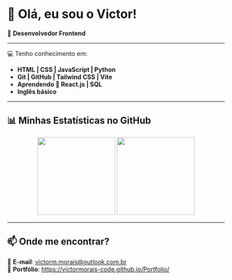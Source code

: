# 👋 Olá, eu sou o Victor!  

🎯 **Desenvolvedor Frontend**

---

💻 Tenho conhecimento em:  
- **HTML | CSS | JavaScript | Python**
- **Git | GitHub | Tailwind CSS | Vite**
- **Aprendendo 🚀 React.js | SQL**
- **Inglês básico**
---

## 📊 Minhas Estatísticas no GitHub  

<div align="center">
  <img height="180em" src="https://github-readme-stats.vercel.app/api?username=VictorMorais-code&show_icons=true&theme=react" />
  <img height="180em" src="https://github-readme-stats.vercel.app/api/top-langs/?username=VictorMorais-code&layout=compact&langs_count=7&theme=react"/>
</div>

---

## 📫 Onde me encontrar?  
📩 **E-mail**: victorm.morais@outlook.com.br  
🚀 **Portfólio**: https://victormorais-code.github.io/Portfolio/
